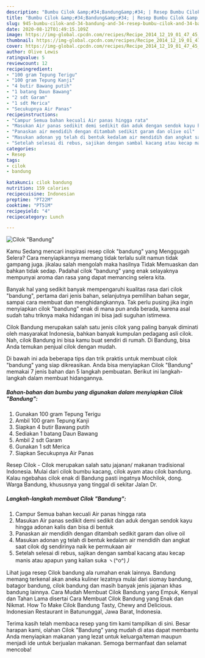 ```yaml
---
description: "Bumbu Cilok &amp;#34;Bandung&amp;#34; | Resep Bumbu Cilok &amp;#34;Bandung&amp;#34; Yang Enak Dan Mudah"
title: "Bumbu Cilok &amp;#34;Bandung&amp;#34; | Resep Bumbu Cilok &amp;#34;Bandung&amp;#34; Yang Enak Dan Mudah"
slug: 945-bumbu-cilok-and-34-bandung-and-34-resep-bumbu-cilok-and-34-bandung-and-34-yang-enak-dan-mudah
date: 2020-08-12T01:49:15.109Z
image: https://img-global.cpcdn.com/recipes/Recipe_2014_12_19_01_47_45_987_7f4ffe5bce993dc10d81/751x532cq70/cilok-bandung-foto-resep-utama.jpg
thumbnail: https://img-global.cpcdn.com/recipes/Recipe_2014_12_19_01_47_45_987_7f4ffe5bce993dc10d81/751x532cq70/cilok-bandung-foto-resep-utama.jpg
cover: https://img-global.cpcdn.com/recipes/Recipe_2014_12_19_01_47_45_987_7f4ffe5bce993dc10d81/751x532cq70/cilok-bandung-foto-resep-utama.jpg
author: Olive Lewis
ratingvalue: 5
reviewcount: 12
recipeingredient:
- "100 gram Tepung Terigu"
- "100 gram Tepung Kanji"
- "4 butir Bawang putih"
- "1 batang Daun Bawang"
- "2 sdt Garam"
- "1 sdt Merica"
- "Secukupnya Air Panas"
recipeinstructions:
- "Campur Semua bahan kecuali Air panas hingga rata"
- "Masukan Air panas sedikit demi sedikit dan aduk dengan sendok kayu hingga adonan kalis dan bisa di bentuk"
- "Panaskan air mendidih dengan ditambah sedikit garam dan olive oil"
- "Masukan adonan yg telah di bentuk kedalam air mendidih dan angkat saat cilok dg sendirinya naik ke permukaan air"
- "Setelah selesai di rebus, sajikan dengan sambal kacang atau kecap manis atau apapun yang kalian suka ヽ(^o^)丿"
categories:
- Resep
tags:
- cilok
- bandung

katakunci: cilok bandung 
nutrition: 159 calories
recipecuisine: Indonesian
preptime: "PT22M"
cooktime: "PT51M"
recipeyield: "4"
recipecategory: Lunch

---
```



![Cilok &#34;Bandung&#34;](https://img-global.cpcdn.com/recipes/Recipe_2014_12_19_01_47_45_987_7f4ffe5bce993dc10d81/751x532cq70/cilok-bandung-foto-resep-utama.jpg)

Kamu Sedang mencari inspirasi resep cilok &#34;bandung&#34; yang Menggugah Selera? Cara menyiapkannya memang tidak terlalu sulit namun tidak gampang juga. jikalau salah mengolah maka hasilnya Tidak Memuaskan dan bahkan tidak sedap. Padahal cilok &#34;bandung&#34; yang enak selayaknya mempunyai aroma dan rasa yang dapat memancing selera kita.

Banyak hal yang sedikit banyak mempengaruhi kualitas rasa dari cilok &#34;bandung&#34;, pertama dari jenis bahan, selanjutnya pemilihan bahan segar, sampai cara membuat dan menghidangkannya. Tak perlu pusing jika ingin menyiapkan cilok &#34;bandung&#34; enak di mana pun anda berada, karena asal sudah tahu triknya maka hidangan ini bisa jadi suguhan istimewa.

Cilok Bandung merupakan salah satu jenis cilok yang paling banyak diminati oleh masyarakat Indonesia, bahkan banyak kumpulan pedagang asli cilok. Nah, cilok Bandung ini bisa kamu buat sendiri di rumah. Di Bandung, bisa Anda temukan penjual cilok dengan mudah.


Di bawah ini ada beberapa tips dan trik praktis untuk membuat cilok &#34;bandung&#34; yang siap dikreasikan. Anda bisa menyiapkan Cilok &#34;Bandung&#34; memakai 7 jenis bahan dan 5 langkah pembuatan. Berikut ini langkah-langkah dalam membuat hidangannya.

<!--inarticleads1-->

##### Bahan-bahan dan bumbu yang digunakan dalam menyiapkan Cilok &#34;Bandung&#34;:

1. Gunakan 100 gram Tepung Terigu
1. Ambil 100 gram Tepung Kanji
1. Siapkan 4 butir Bawang putih
1. Sediakan 1 batang Daun Bawang
1. Ambil 2 sdt Garam
1. Gunakan 1 sdt Merica
1. Siapkan Secukupnya Air Panas


Resep Cilok - Cilok merupakan salah satu jajanan/ makanan tradisional Indonesia. Mulai dari cilok bumbu kacang, cilok ayam atau cilok bandung. Kalau ngebahas cilok enak di Bandung pasti ingatnya Mochilok, dong. Warga Bandung, khususnya yang tinggal di sekitar Jalan Dr. 

<!--inarticleads2-->

##### Langkah-langkah membuat Cilok &#34;Bandung&#34;:

1. Campur Semua bahan kecuali Air panas hingga rata
1. Masukan Air panas sedikit demi sedikit dan aduk dengan sendok kayu hingga adonan kalis dan bisa di bentuk
1. Panaskan air mendidih dengan ditambah sedikit garam dan olive oil
1. Masukan adonan yg telah di bentuk kedalam air mendidih dan angkat saat cilok dg sendirinya naik ke permukaan air
1. Setelah selesai di rebus, sajikan dengan sambal kacang atau kecap manis atau apapun yang kalian suka ヽ(^o^)丿


Lihat juga resep Cilok bandung ala rumahan enak lainnya. Bandung memang terkenal akan aneka kuliner lezatnya mulai dari siomay bandung, batagor bandung, cilok bandung dan masih banyak jenis jajanan khas bandung lainnya. Cara Mudah Membuat Cilok Bandung yang Empuk, Kenyal dan Tahan Lama disertai Cara Membuat Cilok Bandung yang Enak dan Nikmat. How To Make Cilok Bandung Tasty, Chewy and Delicious. Indonesian Restaurant in Batununggal, Jawa Barat, Indonesia. 

Terima kasih telah membaca resep yang tim kami tampilkan di sini. Besar harapan kami, olahan Cilok &#34;Bandung&#34; yang mudah di atas dapat membantu Anda menyiapkan makanan yang lezat untuk keluarga/teman maupun menjadi ide untuk berjualan makanan. Semoga bermanfaat dan selamat mencoba!

